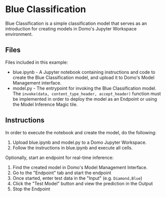 # Blue Classification

Blue Classification is a simple classification model that serves as an introduction for creating models in Domo's Jupyter Workspace environment.

## Files

Files included in this example:

- blue.ipynb - A Jupyter notebook containing instructions and code to create the Blue Classification model, and upload it to Domo's Model Management interface.
- model.py - The entrypoint for invoking the Blue Classification model. The `invoke(data, content_type_header, accept_header)` function must be implemented in order to deploy the model as an Endpoint or using the Model Inference Magic tile.

## Instructions

In order to execute the notebook and create the model, do the following:

1. Upload blue.ipynb and model.py to a Domo Jupyter Workspace.
2. Follow the instructions in blue.ipynb and execute all cells.


Optionally, start an endpoint for real-time inference:

1. Find the created model in Domo's Model Management Interface.
2. Go to the "Endpoint" tab and start the endpoint
3. Once started, enter test data in the "Input" (e.g. `Diamond,Blue`)
4. Click the "Test Model" button and view the prediction in the Output
5. Stop the Endpoint